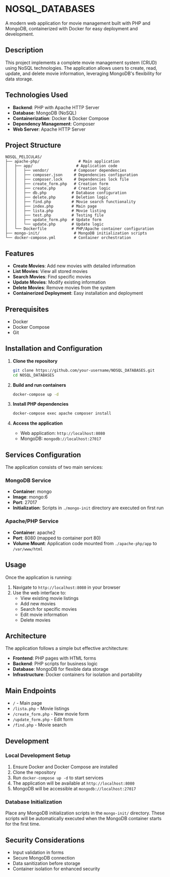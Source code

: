 # NOSQL_DATABASES

A modern web application for movie management built with PHP and MongoDB, containerized with Docker for easy deployment and development.

## Description

This project implements a complete movie management system (CRUD) using NoSQL technologies. The application allows users to create, read, update, and delete movie information, leveraging MongoDB's flexibility for data storage.

## Technologies Used

- **Backend**: PHP with Apache HTTP Server
- **Database**: MongoDB (NoSQL)
- **Containerization**: Docker & Docker Compose
- **Dependency Management**: Composer
- **Web Server**: Apache HTTP Server

## Project Structure

```
NOSQL_PELICULAS/
├── apache-php/                 # Main application
│   ├── app/                   # Application code
│   │   ├── vendor/           # Composer dependencies
│   │   ├── composer.json     # Dependencies configuration
│   │   ├── composer.lock     # Dependencies lock file
│   │   ├── create_form.php   # Creation form
│   │   ├── create.php        # Creation logic
│   │   ├── db.php           # Database configuration
│   │   ├── delete.php       # Deletion logic
│   │   ├── find.php         # Movie search functionality
│   │   ├── index.php        # Main page
│   │   ├── lista.php        # Movie listing
│   │   ├── test.php         # Testing file
│   │   ├── update_form.php  # Update form
│   │   └── update.php       # Update logic
│   └── Dockerfile           # PHP/Apache container configuration
├── mongo-init/               # MongoDB initialization scripts
└── docker-compose.yml        # Container orchestration
```

## Features

- **Create Movies**: Add new movies with detailed information
- **List Movies**: View all stored movies
- **Search Movies**: Find specific movies
- **Update Movies**: Modify existing information
- **Delete Movies**: Remove movies from the system
- **Containerized Deployment**: Easy installation and deployment

## Prerequisites

- Docker
- Docker Compose
- Git

## Installation and Configuration

1. **Clone the repository**
   ```bash
   git clone https://github.com/your-username/NOSQL_DATABASES.git
   cd NOSQL_DATABASES
   ```

2. **Build and run containers**
   ```bash
   docker-compose up -d
   ```

3. **Install PHP dependencies**
   ```bash
   docker-compose exec apache composer install
   ```

4. **Access the application**
   - Web application: `http://localhost:8080`
   - MongoDB: `mongodb://localhost:27017`

## Services Configuration

The application consists of two main services:

### MongoDB Service
- **Container**: mongo
- **Image**: mongo:6
- **Port**: 27017
- **Initialization**: Scripts in `./mongo-init` directory are executed on first run

### Apache/PHP Service
- **Container**: apache2
- **Port**: 8080 (mapped to container port 80)
- **Volume Mount**: Application code mounted from `./apache-php/app` to `/var/www/html`

## Usage

Once the application is running:

1. Navigate to `http://localhost:8080` in your browser
2. Use the web interface to:
   - View existing movie listings
   - Add new movies
   - Search for specific movies
   - Edit movie information
   - Delete movies

## Architecture

The application follows a simple but effective architecture:

- **Frontend**: PHP pages with HTML forms
- **Backend**: PHP scripts for business logic
- **Database**: MongoDB for flexible data storage
- **Infrastructure**: Docker containers for isolation and portability

## Main Endpoints

- `/` - Main page
- `/lista.php` - Movie listings
- `/create_form.php` - New movie form
- `/update_form.php` - Edit form
- `/find.php` - Movie search

## Development

### Local Development Setup

1. Ensure Docker and Docker Compose are installed
2. Clone the repository
3. Run `docker-compose up -d` to start services
4. The application will be available at `http://localhost:8080`
5. MongoDB will be accessible at `mongodb://localhost:27017`

### Database Initialization

Place any MongoDB initialization scripts in the `mongo-init/` directory. These scripts will be automatically executed when the MongoDB container starts for the first time.

## Security Considerations

- Input validation in forms
- Secure MongoDB connection
- Data sanitization before storage
- Container isolation for enhanced security
